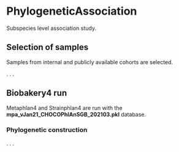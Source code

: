 # PhylogeneticAssociation
Subspecies level association study.

## Selection of samples
Samples from internal and publicly available cohorts are selected.

. . .

## Biobakery4 run
Metaphlan4 and Strainphlan4 are run with the **mpa_vJan21_CHOCOPhlAnSGB_202103.pkl** database.

### Phylogenetic construction 

. . .
